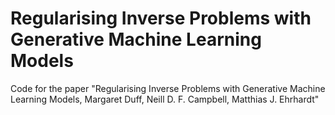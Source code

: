 # Regularising Inverse Problems with Generative Machine Learning Models
Code for the paper "Regularising Inverse Problems with Generative Machine Learning Models, Margaret Duff, Neill D. F. Campbell, Matthias J. Ehrhardt"



